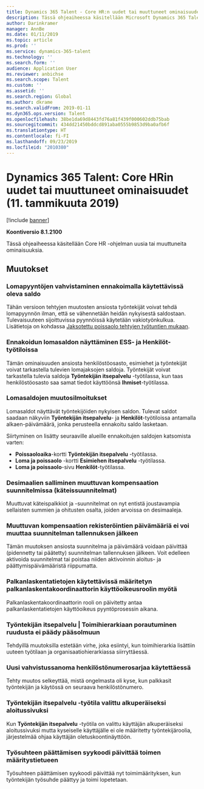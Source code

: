 ```yaml
---
title: Dynamics 365 Talent - Core HR:n uudet tai muuttuneet ominaisuudet (11. tammikuuta 2019)
description: Tässä ohjeaiheessa käsitellään Microsoft Dynamics 365 Talent - Core HR:n uusia tai muuttuneita ominaisuuksia.
author: Darinkramer
manager: AnnBe
ms.date: 01/11/2019
ms.topic: article
ms.prod: ''
ms.service: dynamics-365-talent
ms.technology: ''
ms.search.form: ''
audience: Application User
ms.reviewer: anbichse
ms.search.scope: Talent
ms.custom: ''
ms.assetid: ''
ms.search.region: Global
ms.author: dkrame
ms.search.validFrom: 2019-01-11
ms.dyn365.ops.version: Talent
ms.openlocfilehash: 38be1da69d8443fd76a81f439f000602ddb75bab
ms.sourcegitcommit: 434dd21450bddcd891aba0555b9853d9ba0afb6f
ms.translationtype: HT
ms.contentlocale: fi-FI
ms.lasthandoff: 09/23/2019
ms.locfileid: "2010380"
---
```

# <a name="whats-new-or-changed-in-dynamics-365-talent-core-hr-january-11-2019"></a>Dynamics 365 Talent: Core HRin uudet tai muuttuneet ominaisuudet (11. tammikuuta 2019)

[!include [banner](includes/banner.md)]

**Koontiversio 8.1.2100**

Tässä ohjeaiheessa käsitellään Core HR -ohjelman uusia tai muuttuneita ominaisuuksia.

## <a name="changes"></a>Muutokset

### <a name="validate-leave-requests-by-forecasting-available-balance"></a>Lomapyyntöjen vahvistaminen ennakoimalla käytettävissä oleva saldo
Tähän versioon tehtyjen muutosten ansiosta työntekijät voivat tehdä lomapyynnön ilman, että se vähennetään heidän nykyisestä saldostaan. Tulevaisuuteen sijoittuvissa pyynnöissä käytetään vakiotyönkulkua. Lisätietoja on kohdassa [Jaksotettu poissaolo tehtyjen työtuntien mukaan](leave-accrue-hours-worked.md).

### <a name="view-forecasted-leave-balance-in-ess-and-people"></a>Ennakoidun lomasaldon näyttäminen ESS- ja Henkilöt-työtiloissa
Tämän ominaisuuden ansiosta henkilöstöosasto, esimiehet ja työntekijät voivat tarkastella tulevien lomajaksojen saldoja. Työntekijät voivat tarkastella tulevia saldoja **Työntekijän itsepalvelu** -työtilassa, kun taas henkilöstöosasto saa samat tiedot käyttöönsä **Ihmiset**-työtilassa.

### <a name="notifications-for-changing-leave-balances"></a>Lomasaldojen muutosilmoitukset
Lomasaldot näyttävät työntekijöiden nykyisen saldon. Tulevat saldot saadaan näkyviin **Työntekijän itsepalvelu**- ja **Henkilöt**-työtiloissa antamalla alkaen-päivämäärä, jonka perusteella ennakoitu saldo lasketaan.

Siirtyminen on lisätty seuraaville alueille ennakoitujen saldojen katsomista varten:
  - **Poissaoloaika**-kortti **Työntekijän itsepalvelu** -työtilassa.
  - **Loma ja poissaolo** -kortti **Esimiehen itsepalvelu** -työtilassa.
  - **Loma ja poissaolo**-sivu **Henkilöt**-työtilassa.

### <a name="allow-decimals-for-variable-compensation-plans-cash-plans"></a>Desimaalien salliminen muuttuvan kompensaation suunnitelmissa (käteissuunnitelmat)
Muuttuvat käteispalkkiot ja -suunnitelmat on nyt entistä joustavampia sellaisten summien ja ohitusten osalta, joiden arvoissa on desimaaleja.

### <a name="unable-to-change-the-dates-on-variable-comp-enrollments-after-the-plan-is-saved"></a>Muuttuvan kompensaation rekisteröintien päivämääriä ei voi muuttaa suunnitelman tallennuksen jälkeen
Tämän muutoksen ansiosta suunnitelma ja päivämäärä voidaan päivittää (pidennetty tai päätetty) suunnitelman tallennuksen jälkeen. Voit edelleen aktivoida suunnitelmat tai poistaa niiden aktivoinnin aloitus- ja päättymispäivämääristä riippumatta.

### <a name="payroll-information-available-when-assigned-the-payroll-admin-security-role"></a>Palkanlaskentatietojen käytettävissä määritetyn palkanlaskentakoordinaattorin käyttöoikeusroolin myötä
Palkanlaskentakoordinaattorin rooli on päivitetty antaa palkanlaskentatietojen käyttöoikeus pyyntöprosessin aikana.

### <a name="employee-self-service--position-hierarchy-drill-down-from-tile-fails-to-get-parent-node"></a>Työntekijän itsepalvelu | Toimihierarkiaan porautuminen ruudusta ei päädy pääsolmuun
Tehdyillä muutoksilla estetään virhe, joka esiintyi, kun toimihierarkia lisättiin uuteen työtilaan ja organisaatiohierarkiassa siirryttäessä.

### <a name="new-validation-message-when-personnel-number-sequence-is-in-use"></a>Uusi vahvistussanoma henkilöstönumerosarjaa käytettäessä
Tehty muutos selkeyttää, mistä ongelmasta oli kyse, kun palkkasit työntekijän ja käytössä on seuraava henkilöstönumero.

### <a name="employee-self-service-workspace-selected-as-the-initial-startup-page"></a>Työntekijän itsepalvelu -työtila valittu alkuperäiseksi aloitussivuksi
Kun **Työntekijän itsepalvelu** -työtila on valittu käyttäjän alkuperäiseksi aloitussivuksi mutta kyseiselle käyttäjälle ei ole määritetty työntekijäroolia, järjestelmää ohjaa käyttäjän oletuskoontinäyttöön.

### <a name="termination-reason-code-updates-position-assignment-record"></a>Työsuhteen päättämisen syykoodi päivittää toimen määritystietueen
Työsuhteen päättämisen syykoodi päivittää nyt toimimäärityksen, kun työntekijän työsuhde päättyy ja toimi lopetetaan. 
